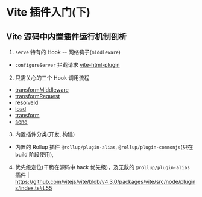 # Vite 插件入门(下)

## Vite 源码中内置插件运行机制剖析

1. `serve` 特有的 Hook -- 网络钩子(`middleware`)
  - `configureServer` 拦截请求 [vite-html-plugin](https://github.com/caoxiemeihao/vite-plugins/blob/df668041cf04e755b22b016d0470736e453b3f46/packages/vite-html-plugin/src/index.ts#L120-L135)
2. 只需关心的三个 Hook 调用流程
  - [transformMiddleware](https://github.com/vitejs/vite/blob/v4.3.0/packages/vite/src/node/server/middlewares/transform.ts#L44C17-L44C17)
  - [transformRequest](https://github.com/vitejs/vite/blob/v4.3.0/packages/vite/src/node/server/transformRequest.ts#L44C17-L44C17)
  - [resolveId](https://github.com/vitejs/vite/blob/v4.3.0/packages/vite/src/node/server/transformRequest.ts#L144)
  - [load](https://github.com/vitejs/vite/blob/v4.3.0/packages/vite/src/node/server/transformRequest.ts#L180)
  - [transform](https://github.com/vitejs/vite/blob/v4.3.0/packages/vite/src/node/server/transformRequest.ts#L251)
  - [send](https://github.com/vitejs/vite/blob/v4.3.0/packages/vite/src/node/server/middlewares/transform.ts#L201)
3. 内置插件分类(开发, 构建)
  - 内置的 Rollup 插件 `@rollup/plugin-alias`, `@rollup/plugin-commonjs`(只在 build 阶段使用), 
4. 优先级定位(干脆在源码中 hack 优先级)，及无敌的 `@rollup/plugin-alias` 插件 | https://github.com/vitejs/vite/blob/v4.3.0/packages/vite/src/node/plugins/index.ts#L55
